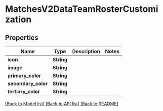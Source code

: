 # MatchesV2DataTeamRosterCustomization

## Properties

Name | Type | Description | Notes
------------ | ------------- | ------------- | -------------
**icon** | **String** |  | 
**image** | **String** |  | 
**primary_color** | **String** |  | 
**secondary_color** | **String** |  | 
**tertiary_color** | **String** |  | 

[[Back to Model list]](../README.md#documentation-for-models) [[Back to API list]](../README.md#documentation-for-api-endpoints) [[Back to README]](../README.md)


